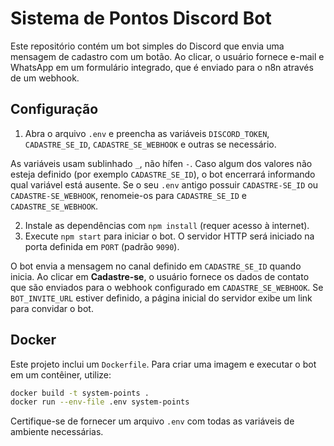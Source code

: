 # Sistema de Pontos Discord Bot

Este repositório contém um bot simples do Discord que envia uma mensagem de cadastro com um botão. Ao clicar, o usuário fornece e-mail e WhatsApp em um formulário integrado, que é enviado para o n8n através de um webhook.

## Configuração

1. Abra o arquivo `.env` e preencha as variáveis `DISCORD_TOKEN`, `CADASTRE_SE_ID`, `CADASTRE_SE_WEBHOOK` e outras se necessário.

As variáveis usam sublinhado `_`, não hífen `-`. Caso algum dos valores não
esteja definido (por exemplo `CADASTRE_SE_ID`), o bot encerrará informando
qual variável está ausente. Se o seu `.env` antigo possuir `CADASTRE-SE_ID` ou
`CADASTRE-SE_WEBHOOK`, renomeie-os para `CADASTRE_SE_ID` e
`CADASTRE_SE_WEBHOOK`.

2. Instale as dependências com `npm install` (requer acesso à internet).
3. Execute `npm start` para iniciar o bot. O servidor HTTP será iniciado na porta definida em `PORT` (padrão `9090`).

O bot envia a mensagem no canal definido em `CADASTRE_SE_ID` quando inicia. Ao clicar em **Cadastre-se**, o usuário fornece os dados de contato que são enviados para o webhook configurado em `CADASTRE_SE_WEBHOOK`.
Se `BOT_INVITE_URL` estiver definido, a página inicial do servidor exibe um link para convidar o bot.

## Docker

Este projeto inclui um `Dockerfile`. Para criar uma imagem e executar o bot
em um contêiner, utilize:

```bash
docker build -t system-points .
docker run --env-file .env system-points
```

Certifique-se de fornecer um arquivo `.env` com todas as variáveis de
ambiente necessárias.
